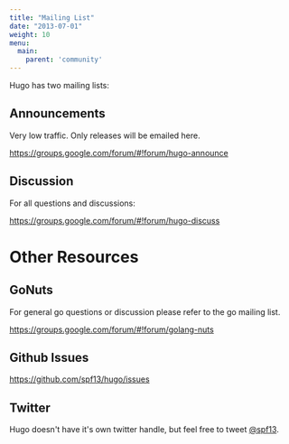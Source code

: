 ```yaml
---
title: "Mailing List"
date: "2013-07-01"
weight: 10
menu:
  main:
    parent: 'community'
---
```


Hugo has two mailing lists:

## Announcements
Very low traffic. Only releases will be emailed here.

https://groups.google.com/forum/#!forum/hugo-announce

## Discussion
For all questions and discussions:

https://groups.google.com/forum/#!forum/hugo-discuss

# Other Resources

## GoNuts

For general go questions or discussion please refer to the go mailing list.

https://groups.google.com/forum/#!forum/golang-nuts

## Github Issues

https://github.com/spf13/hugo/issues

## Twitter

Hugo doesn't have it's own twitter handle, but feel free to tweet [@spf13](http://twitter.com/spf13).
